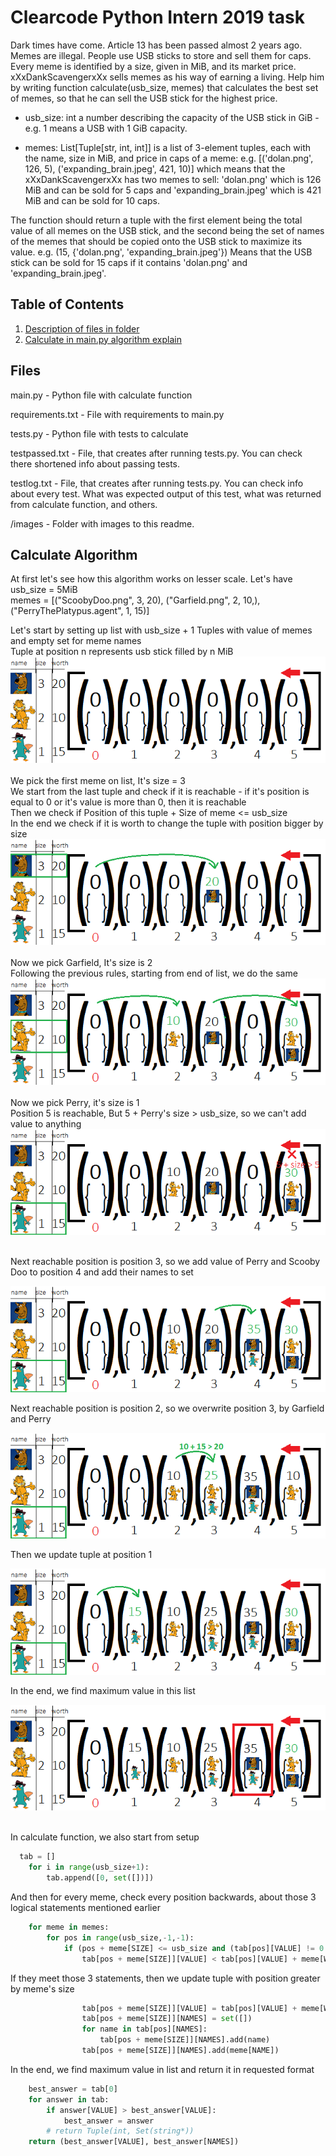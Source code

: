 # Clearcode Python Intern 2019 task

Dark times have come. Article 13 has been passed almost 2 years ago. Memes are illegal. People use USB sticks to store and sell them for caps. Every meme is identified by a size, given in MiB, and its market price. xXxDankScavengerxXx sells memes as his way of earning a living. Help him by writing function calculate(usb_size, memes) that calculates the best set of memes, so that he can sell the USB stick for the highest price. 

 - usb_size: int a number describing the capacity of the USB stick in 
   GiB - e.g. 1 means a USB 	 with 1 GiB capacity.

 - memes: List[Tuple[str, int, int]] is a list of 3-element tuples, each
   with the name, size in MiB, and price in caps of a meme: e.g.
   [('dolan.png', 126, 5), ('expanding_brain.jpeg', 421, 10)] which
   means that the xXxDankScavengerxXx has two memes to sell: 'dolan.png'
   which is 126 MiB and can be 		sold for 5 caps and
   'expanding_brain.jpeg' which is 421 MiB and can be sold for 10 caps.

The function should return a tuple with the first element being the total value of all memes on the USB stick, and the second being the set of names of the memes that should be copied onto the USB stick to maximize its value. e.g. (15, {'dolan.png', 'expanding_brain.jpeg'}) Means that the USB stick can be sold for 15 caps if it contains 'dolan.png' and 'expanding_brain.jpeg'.
## Table of Contents

1. [Description of files in folder](#files)
2. [Calculate in main.py algorithm explain](#algorithm)


## Files <a name = "files"></a>
main.py - Python file with calculate function

requirements.txt - File with requirements to main.py

tests.py - Python file with tests to calculate

testpassed.txt - File, that creates after running tests.py. You can check there shortened info about passing tests.

testlog.txt - File, that creates after running tests.py. You can check info about every test. What was expected output of this test, what was returned from calculate function, and others.

/images - Folder with images to this readme.

## Calculate Algorithm <a name = "algorithm"></a>

At first let's see how this algorithm works on lesser scale. 
Let's have usb_size = 5MiB \
memes = [("ScoobyDoo.png", 3, 20), ("Garfield.png", 2, 10,), ("PerryThePlatypus.agent", 1, 15)]

Let's start by setting up list with usb_size + 1 Tuples with value of memes and empty set for meme names \
Tuple at position n represents usb stick filled by n MiB
<img src="images/setup.png"/><br/><br/>
We pick the first meme on list, It's size = 3 \
We start from the last tuple and check if it is reachable - if it's position is equal to 0 or it's value is more than 0, then it is reachable \
Then we check if Position of this tuple + Size of meme <= usb_size \
In the end we check if it is worth to change the tuple with position bigger by size 
<img src="images/ScoobyDoo.png"/> <br/><br/>
Now we pick Garfield, It's size is 2 \
Following the previous rules, starting from end of list, we do the same
<img src="images/Garfield.png"/> <br/><br/>
Now we pick Perry, it's size is 1 \
Position 5 is reachable, But 5 + Perry's size > usb_size, so we can't add value to anything\
<img src="images/Perry.png"/><br/><br/>
<p> Next reachable position is position 3, so we add value of Perry and Scooby Doo to position 4 and add their names to set </p>
<img src="images/Perry1.png"/>
<p> Next reachable position is position 2, so we overwrite position 3, by Garfield and Perry </p>
<img src="images/Perry2.png"/>
<p> Then we update tuple at position 1 </p>
<img src="images/Perry3.png"/>
<p> In the end, we find maximum value in this list </p>
<img src="images/Find%20Best%20Worth.png"/ ><br/><br/>

In calculate function, we also start from setup

```python
  tab = [] 
    for i in range(usb_size+1):
        tab.append([0, set([])])
```
And then for every meme, check every position backwards, about those 3 logical statements mentioned earlier
```python
    for meme in memes:
        for pos in range(usb_size,-1,-1):
            if (pos + meme[SIZE] <= usb_size and (tab[pos][VALUE] != 0 or pos == 0) and
                tab[pos + meme[SIZE]][VALUE] < tab[pos][VALUE] + meme[WORTH]):
```
If they meet those 3 statements, then we update tuple with position greater by meme's size
```python
                tab[pos + meme[SIZE]][VALUE] = tab[pos][VALUE] + meme[WORTH]
                tab[pos + meme[SIZE]][NAMES] = set([])
                for name in tab[pos][NAMES]:
                    tab[pos + meme[SIZE]][NAMES].add(name)
                tab[pos + meme[SIZE]][NAMES].add(meme[NAME])
```
In the end, we find maximum value in list and return it in requested format
```python
    best_answer = tab[0] 
    for answer in tab:
        if answer[VALUE] > best_answer[VALUE]:
            best_answer = answer
        # return Tuple(int, Set(string*))
    return (best_answer[VALUE], best_answer[NAMES]) 
```
